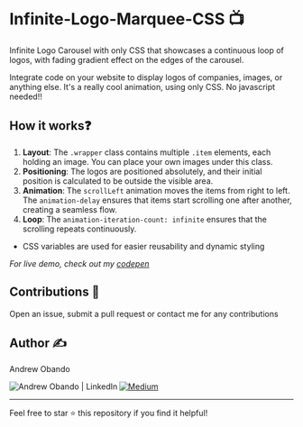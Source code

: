 # Infinite-Logo-Marquee-CSS 📺

 Infinite Logo Carousel with only CSS that showcases a continuous loop of logos, with fading gradient effect on the edges of the carousel.

Integrate code on your website to display logos of companies, images, or anything else. It's a really cool animation, using only CSS. No javascript needed!!

## How it works❓

1. **Layout**: The `.wrapper` class contains multiple `.item` elements, each holding an image. You can place your own images under this class.
2. **Positioning**: The logos are positioned absolutely, and their initial position is calculated to be outside the visible area.
3. **Animation**: The `scrollLeft` animation moves the items from right to left. The `animation-delay` ensures that items start scrolling one after another, creating a seamless flow.
4. **Loop**: The `animation-iteration-count: infinite` ensures that the scrolling repeats continuously.

* CSS variables are used for easier reusability and dynamic styling

*For live demo, check out my [codepen](https://codepen.io/andrew-obando/pen/XWQaBBr)*

## Contributions :handshake:

Open an issue, submit a pull request or contact me for any contributions

## Author :writing_hand:

Andrew Obando

<a href="https://www.linkedin.com/in/andrewobando/"><img align="left" src="https://img.shields.io/badge/linkedin-%230077B5.svg?style=for-the-badge&logo=linkedin&logoColor=white" alt="Andrew Obando | LinkedIn"/></a>
<a href="https://medium.com/@obandoandrew8">
![Medium](https://img.shields.io/badge/Medium-12100E?style=for-the-badge&logo=medium&logoColor=white)
</a>

---

Feel free to star ⭐ this repository if you find it helpful!
